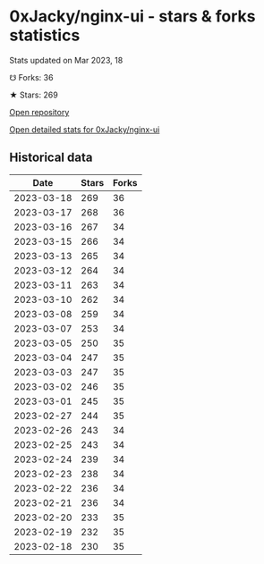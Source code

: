 # 0xJacky/nginx-ui - stars & forks statistics

Stats updated on Mar 2023, 18

☋ Forks: 36

★ Stars: 269

[Open repository](https://github.com/0xJacky/nginx-ui)

[Open detailed stats for 0xJacky/nginx-ui](https://reviewgithub.com/rep/0xJacky/nginx-ui)

## Historical data
| Date | Stars | Forks |
|------|-------|-------|
| 2023-03-18 | 269 | 36 | 
| 2023-03-17 | 268 | 36 | 
| 2023-03-16 | 267 | 34 | 
| 2023-03-15 | 266 | 34 | 
| 2023-03-13 | 265 | 34 | 
| 2023-03-12 | 264 | 34 | 
| 2023-03-11 | 263 | 34 | 
| 2023-03-10 | 262 | 34 | 
| 2023-03-08 | 259 | 34 | 
| 2023-03-07 | 253 | 34 | 
| 2023-03-05 | 250 | 35 | 
| 2023-03-04 | 247 | 35 | 
| 2023-03-03 | 247 | 35 | 
| 2023-03-02 | 246 | 35 | 
| 2023-03-01 | 245 | 35 | 
| 2023-02-27 | 244 | 35 | 
| 2023-02-26 | 243 | 34 | 
| 2023-02-25 | 243 | 34 | 
| 2023-02-24 | 239 | 34 | 
| 2023-02-23 | 238 | 34 | 
| 2023-02-22 | 236 | 34 | 
| 2023-02-21 | 236 | 34 | 
| 2023-02-20 | 233 | 35 | 
| 2023-02-19 | 232 | 35 | 
| 2023-02-18 | 230 | 35 | 

